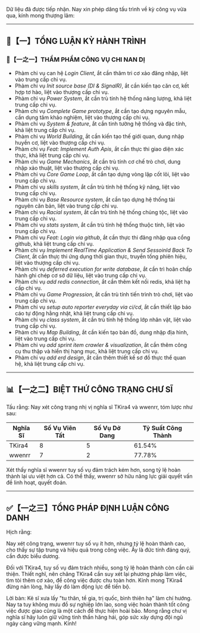Dữ liệu đã được tiếp nhận. Nay xin phép dâng tấu trình về kỳ công vụ vừa qua, kính mong thượng lãm:

---

## 🧾【一】TỔNG LUẬN KỲ HÀNH TRÌNH

### 🧠【一之一】THẨM PHẨM CÔNG VỤ CHI NAN DỊ

- Phàm chi vụ can hệ *Login Client*, ắt cần thâm tri cơ xảo đăng nhập, liệt vào trung cấp chi vụ.
- Phàm chi vụ *Init source base (DI & SignalR)*, ắt cần kiến tạo căn cơ, kết hợp tơ hào, liệt vào thượng cấp chi vụ.
- Phàm chi vụ *Power System*, ắt cần trù tính hệ thống năng lượng, khả liệt trung cấp chi vụ.
- Phàm chi vụ *Complete Game prototype*, ắt cần tạo dựng nguyên mẫu, cần dụng tâm khảo nghiệm, liệt vào thượng cấp chi vụ.
- Phàm chi vụ *System & feature*, ắt cần tinh tường hệ thống và đặc tính, khả liệt trung cấp chi vụ.
- Phàm chi vụ *World Building*, ắt cần kiến tạo thế giới quan, dung nhập huyền cơ, liệt vào thượng cấp chi vụ.
- Phàm chi vụ *Feat: Implement Auth Apis*, ắt cần thực thi giao diện xác thực, khả liệt trung cấp chi vụ.
- Phàm chi vụ *Game Mechanics*, ắt cần trù tính cơ chế trò chơi, dung nhập xảo thuật, liệt vào thượng cấp chi vụ.
- Phàm chi vụ *Core Game Loop*, ắt cần tạo dựng vòng lặp cốt lõi, liệt vào trung cấp chi vụ.
- Phàm chi vụ *skills system*, ắt cần trù tính hệ thống kỹ năng, liệt vào trung cấp chi vụ.
- Phàm chi vụ *Base Resource system*, ắt cần tạo dựng hệ thống tài nguyên căn bản, liệt vào trung cấp chi vụ.
- Phàm chi vụ *Racial system*, ắt cần trù tính hệ thống chủng tộc, liệt vào trung cấp chi vụ.
- Phàm chi vụ *stats system*, ắt cần trù tính hệ thống thuộc tính, liệt vào trung cấp chi vụ.
- Phàm chi vụ *Feat: Login via github*, ắt cần thực thi đăng nhập qua cổng github, khả liệt trung cấp chi vụ.
- Phàm chi vụ *Implement RealTime Application & Send SessoinId Back To Client*, ắt cần thực thi ứng dụng thời gian thực, truyền tống phiên hiệu, liệt vào thượng cấp chi vụ.
- Phàm chi vụ *deferred execution for write database*, ắt cần trì hoãn chấp hành ghi chép cơ sở dữ liệu, liệt vào trung cấp chi vụ.
- Phàm chi vụ *add redis connection*, ắt cần thêm kết nối redis, khả liệt hạ cấp chi vụ.
- Phàm chi vụ *Game Progression*, ắt cần trù tính tiến trình trò chơi, liệt vào trung cấp chi vụ.
- Phàm chi vụ *setup auto reporter everyday via ci/cd*, ắt cần thiết lập báo cáo tự động hằng nhật, khả liệt trung cấp chi vụ.
- Phàm chi vụ *class system*, ắt cần trù tính hệ thống lớp nhân vật, liệt vào trung cấp chi vụ.
- Phàm chi vụ *Map Building*, ắt cần kiến tạo bản đồ, dung nhập địa hình, liệt vào trung cấp chi vụ.
- Phàm chi vụ *add sprint item crawler & visualization*, ắt cần thêm công cụ thu thập và hiển thị hạng mục, khả liệt trung cấp chi vụ.
- Phàm chi vụ *add erd design*, ắt cần thêm thiết kế sơ đồ thực thể quan hệ, khả liệt trung cấp chi vụ.

---

## 📊【一之二】BIỆT THỨ CÔNG TRẠNG CHƯ SĨ

Tấu rằng: Nay xét công trạng nhị vị nghĩa sĩ TKira4 và wwenrr, tóm lược như sau:

| Nghĩa Sĩ | Số Vụ Viên Tất | Số Vụ Dở Dang | Tỷ Suất Công Thành |
|---|---|---|---|
| TKira4 | 8 | 5 | 61.54% |
| wwenrr | 7 | 2 | 77.78% |

Xét thấy nghĩa sĩ wwenrr tuy số vụ đảm trách kém hơn, song tỷ lệ hoàn thành lại ưu việt hơn cả. Có thể thấy, wwenrr sở hữu năng lực giải quyết vấn đề linh hoạt, quyết đoán.

---

## ✅【一之三】TỔNG PHÁP ĐỊNH LUẬN CÔNG DANH

Hịch rằng:

Nay xét công trạng, wwenrr tuy số vụ ít hơn, nhưng tỷ lệ hoàn thành cao, cho thấy sự tập trung và hiệu quả trong công việc. Ấy là đức tính đáng quý, cần được biểu dương.

Đối với TKira4, tuy số vụ đảm trách nhiều, song tỷ lệ hoàn thành còn cần cải thiện. Thiết nghĩ, nên chăng TKira4 cần suy xét lại phương pháp làm việc, tìm tòi thêm cơ xảo, để công việc được chu toàn hơn. Kính mong TKira4 đừng nản lòng, hãy lấy đó làm động lực để tiến bộ.

Lời bàn: Kẻ sĩ xưa lấy "tu thân, tề gia, trị quốc, bình thiên hạ" làm chí hướng. Nay ta tuy không mưu đồ sự nghiệp lớn lao, song việc hoàn thành tốt công việc được giao cũng là một cách để thực hiện hoài bão. Mong rằng chư vị nghĩa sĩ hãy luôn giữ vững tinh thần hăng hái, góp sức xây dựng đội ngũ ngày càng vững mạnh. Kính!
